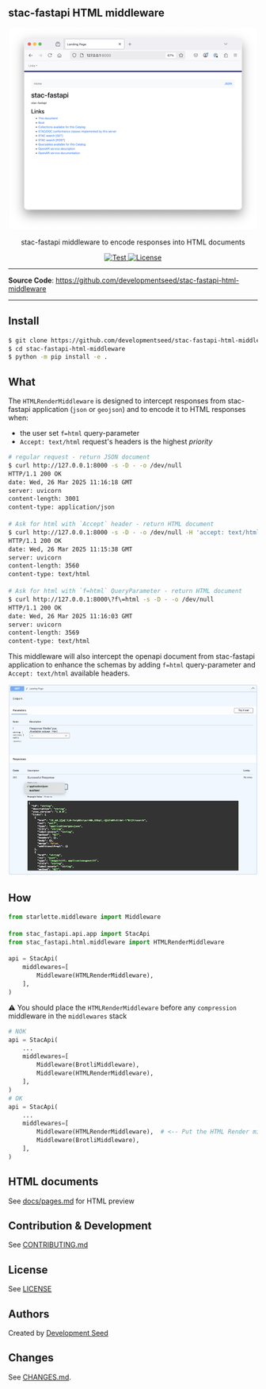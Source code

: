## stac-fastapi HTML middleware

<p align="center">
  <img width="500" src="docs/img/landing.png"/>
  <p align="center">stac-fastapi middleware to encode responses into HTML documents</p>
</p>
<p align="center">
  <a href="https://github.com/developmentseed/stac-fastapi-html-middleware/actions?query=workflow%3ACI" target="_blank">
      <img src="https://github.com/developmentseed/stac-fastapi-html-middleware/workflows/CI/badge.svg" alt="Test">
  </a>
  <a href="https://github.com/developmentseed/stac-fastapi-html-middleware/blob/main/LICENSE" target="_blank">
      <img src="https://img.shields.io/github/license/developmentseed/stac-fastapi-html-middleware.svg" alt="License">
  </a>
</p>


---

**Source Code**: <a href="https://github.com/developmentseed/stac-fastapi-html-middleware" target="_blank">https://github.com/developmentseed/stac-fastapi-html-middleware</a>

---

## Install

```bash
$ git clone https://github.com/developmentseed/stac-fastapi-html-middleware.git
$ cd stac-fastapi-html-middleware
$ python -m pip install -e .
```

## What

The `HTMLRenderMiddleware` is designed to intercept responses from stac-fastapi application (`json` or `geojson`) and to encode it to HTML responses when:
- the user set `f=html` query-parameter
- `Accept: text/html` request's headers is the highest *priority*

```bash
# regular request - return JSON document
$ curl http://127.0.0.1:8000 -s -D - -o /dev/null
HTTP/1.1 200 OK
date: Wed, 26 Mar 2025 11:16:18 GMT
server: uvicorn
content-length: 3001
content-type: application/json

# Ask for html with `Accept` header - return HTML document
$ curl http://127.0.0.1:8000 -s -D - -o /dev/null -H 'accept: text/html'
HTTP/1.1 200 OK
date: Wed, 26 Mar 2025 11:15:38 GMT
server: uvicorn
content-length: 3560
content-type: text/html

# Ask for html with `f=html` QueryParameter - return HTML document
$ curl http://127.0.0.1:8000\?f\=html -s -D - -o /dev/null
HTTP/1.1 200 OK
date: Wed, 26 Mar 2025 11:16:03 GMT
server: uvicorn
content-length: 3569
content-type: text/html
```

This middleware will also intercept the openapi document from stac-fastapi application to enhance the schemas by adding `f=html` query-parameter and `Accept: text/html` available headers.

<img width="800" src="docs/img/openapi.png" />

## How

```python
from starlette.middleware import Middleware

from stac_fastapi.api.app import StacApi
from stac_fastapi.html.middleware import HTMLRenderMiddleware

api = StacApi(
    middlewares=[
        Middleware(HTMLRenderMiddleware),
    ],
)
```

:warning: You should place the `HTMLRenderMiddleware` before any `compression` middleware in the `middlewares` stack

```python
# NOK
api = StacApi(
    ...
    middlewares=[
        Middleware(BrotliMiddleware),
        Middleware(HTMLRenderMiddleware),
    ],
)
# OK
api = StacApi(
    ...
    middlewares=[
        Middleware(HTMLRenderMiddleware),  # <-- Put the HTML Render middleware before the compression middleware
        Middleware(BrotliMiddleware),
    ],
)
```

## HTML documents

See [docs/pages.md](docs/pages.md) for HTML preview


## Contribution & Development

See [CONTRIBUTING.md](https://github.com/developmentseed/stac-fastapi-html-middleware/blob/main/CONTRIBUTING.md)

## License

See [LICENSE](https://github.com/developmentseed/stac-fastapi-html-middleware/blob/main/LICENSE)

## Authors

Created by [Development Seed](<http://developmentseed.org>)

## Changes

See [CHANGES.md](https://github.com/developmentseed/stac-fastapi-html-middleware/blob/main/CHANGES.md).


